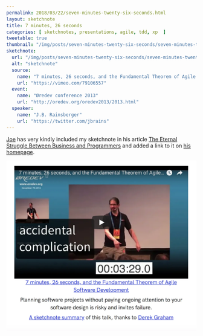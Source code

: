 ```yaml
---
permalink: 2018/03/22/seven-minutes-twenty-six-seconds.html
layout: sketchnote
title: 7 minutes, 26 seconds
categories: [ sketchnotes, presentations, agile, tdd, xp  ]
tweetable: true
thumbnail: "/img/posts/seven-minutes-twenty-six-seconds/seven-minutes-twenty-six-seconds.webp"
sketchnote:
  url: "/img/posts/seven-minutes-twenty-six-seconds/seven-minutes-twenty-six-seconds.webp"
  alt: "sketchnote"
  source:
    name: "7 minutes, 26 seconds, and the Fundamental Theorem of Agile Software Development"
    url: "https://vimeo.com/79106557"
  event:
    name: "Øredev conference 2013"
    url: "http://oredev.org/oredev2013/2013.html"
  speaker:
    name: "J.B. Rainsberger"
    url: "https://twitter.com/jbrains"
---
```


<a href="https://twitter.com/jbrains">Joe</a> has very kindly included my sketchnote in his article 
<a href="http://blog.thecodewhisperer.com/permalink/the-eternal-struggle-between-business-and-programmers" alt="link to article">The Eternal Struggle Between Business and Programmers</a> 
and added a link to it on <a href="http://www.jbrains.ca/" alt="jbrains homepage">his homepage</a>.

<img src="/img/posts/seven-minutes-twenty-six-seconds/jbrains-site.webp" alt="home page" class="u-max-full-width" />


